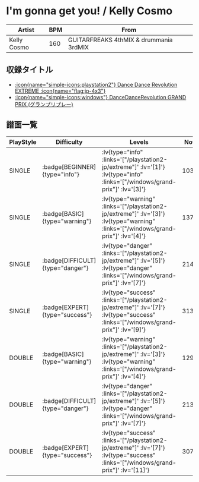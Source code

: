 # I'm gonna get you! / Kelly Cosmo

|Artist|BPM|From|
|------|---|----|
|Kelly Cosmo|160|GUITARFREAKS 4thMIX & drummania 3rdMIX|

## 収録タイトル

- [ :icon{name="simple-icons:playstation2"} Dance Dance Revolution EXTREME :icon{name="flag:jp-4x3"} ](/playstation2-jp/extreme)
- [ :icon{name="simple-icons:windows"} DanceDanceRevolution GRAND PRIX (グランプリプレー)](/windows/grand-prix)

## 譜面一覧

|PlayStyle|Difficulty|Levels|Notes|Movie|
|---------|----------|------|-----|-----|
|SINGLE| :badge[BEGINNER]{type="info"} | :lv{type="info" :links='["/playstation2-jp/extreme"]' :lv='[1]'}  :lv{type="info" :links='["/windows/grand-prix"]' :lv='[3]'} |103/0||
|SINGLE| :badge[BASIC]{type="warning"} | :lv{type="warning" :links='["/playstation2-jp/extreme"]' :lv='[3]'}  :lv{type="warning" :links='["/windows/grand-prix"]' :lv='[4]'} |137/3||
|SINGLE| :badge[DIFFICULT]{type="danger"} | :lv{type="danger" :links='["/playstation2-jp/extreme"]' :lv='[5]'}  :lv{type="danger" :links='["/windows/grand-prix"]' :lv='[7]'} |214/12||
|SINGLE| :badge[EXPERT]{type="success"} | :lv{type="success" :links='["/playstation2-jp/extreme"]' :lv='[7]'}  :lv{type="success" :links='["/windows/grand-prix"]' :lv='[9]'} |313/6||
|DOUBLE| :badge[BASIC]{type="warning"} | :lv{type="warning" :links='["/playstation2-jp/extreme"]' :lv='[3]'}  :lv{type="warning" :links='["/windows/grand-prix"]' :lv='[4]'} |129/2||
|DOUBLE| :badge[DIFFICULT]{type="danger"} | :lv{type="danger" :links='["/playstation2-jp/extreme"]' :lv='[5]'}  :lv{type="danger" :links='["/windows/grand-prix"]' :lv='[7]'} |213/9||
|DOUBLE| :badge[EXPERT]{type="success"} | :lv{type="success" :links='["/playstation2-jp/extreme"]' :lv='[7]'}  :lv{type="success" :links='["/windows/grand-prix"]' :lv='[11]'} |307/4||
